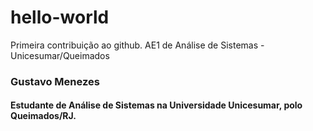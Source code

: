 # hello-world
Primeira contribuição ao github. AE1 de Análise de Sistemas - Unicesumar/Queimados

### Gustavo Menezes
#### Estudante de Análise de Sistemas na Universidade Unicesumar, polo Queimados/RJ.
